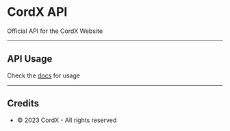# CordX API
Official API for the CordX Website

---

## API Usage 
Check the [docs](https://docs.cordx.lol) for usage

---

## Credits
- © 2023 CordX - All rights reserved